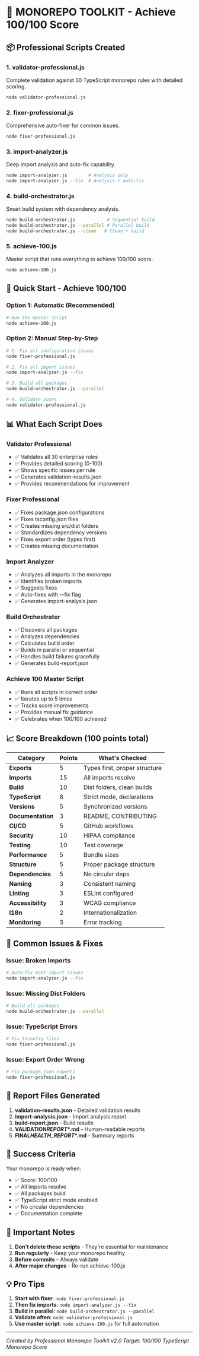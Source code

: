 # 🚀 MONOREPO TOOLKIT - Achieve 100/100 Score

## 📦 Professional Scripts Created

### 1. **validator-professional.js**

Complete validation against 30 TypeScript monorepo rules with detailed scoring.

```bash
node validator-professional.js
```

### 2. **fixer-professional.js**

Comprehensive auto-fixer for common issues.

```bash
node fixer-professional.js
```

### 3. **import-analyzer.js**

Deep import analysis and auto-fix capability.

```bash
node import-analyzer.js        # Analysis only
node import-analyzer.js --fix  # Analysis + auto-fix
```

### 4. **build-orchestrator.js**

Smart build system with dependency analysis.

```bash
node build-orchestrator.js            # Sequential build
node build-orchestrator.js --parallel # Parallel build
node build-orchestrator.js --clean   # Clean + build
```

### 5. **achieve-100.js**

Master script that runs everything to achieve 100/100 score.

```bash
node achieve-100.js
```

## 🎯 Quick Start - Achieve 100/100

### Option 1: Automatic (Recommended)

```bash
# Run the master script
node achieve-100.js
```

### Option 2: Manual Step-by-Step

```bash
# 1. Fix all configuration issues
node fixer-professional.js

# 2. Fix all import issues
node import-analyzer.js --fix

# 3. Build all packages
node build-orchestrator.js --parallel

# 4. Validate score
node validator-professional.js
```

## 📊 What Each Script Does

### Validator Professional

- ✅ Validates all 30 enterprise rules
- ✅ Provides detailed scoring (0-100)
- ✅ Shows specific issues per rule
- ✅ Generates validation-results.json
- ✅ Provides recommendations for improvement

### Fixer Professional

- ✅ Fixes package.json configurations
- ✅ Fixes tsconfig.json files
- ✅ Creates missing src/dist folders
- ✅ Standardizes dependency versions
- ✅ Fixes export order (types first)
- ✅ Creates missing documentation

### Import Analyzer

- ✅ Analyzes all imports in the monorepo
- ✅ Identifies broken imports
- ✅ Suggests fixes
- ✅ Auto-fixes with --fix flag
- ✅ Generates import-analysis.json

### Build Orchestrator

- ✅ Discovers all packages
- ✅ Analyzes dependencies
- ✅ Calculates build order
- ✅ Builds in parallel or sequential
- ✅ Handles build failures gracefully
- ✅ Generates build-report.json

### Achieve 100 Master Script

- ✅ Runs all scripts in correct order
- ✅ Iterates up to 5 times
- ✅ Tracks score improvements
- ✅ Provides manual fix guidance
- ✅ Celebrates when 100/100 achieved

## 📈 Score Breakdown (100 points total)

| Category          | Points | What's Checked                |
| ----------------- | ------ | ----------------------------- |
| **Exports**       | 5      | Types first, proper structure |
| **Imports**       | 15     | All imports resolve           |
| **Build**         | 10     | Dist folders, clean builds    |
| **TypeScript**    | 8      | Strict mode, declarations     |
| **Versions**      | 5      | Synchronized versions         |
| **Documentation** | 3      | README, CONTRIBUTING          |
| **CI/CD**         | 5      | GitHub workflows              |
| **Security**      | 10     | HIPAA compliance              |
| **Testing**       | 10     | Test coverage                 |
| **Performance**   | 5      | Bundle sizes                  |
| **Structure**     | 5      | Proper package structure      |
| **Dependencies**  | 5      | No circular deps              |
| **Naming**        | 3      | Consistent naming             |
| **Linting**       | 3      | ESLint configured             |
| **Accessibility** | 3      | WCAG compliance               |
| **I18n**          | 2      | Internationalization          |
| **Monitoring**    | 3      | Error tracking                |

## 🔧 Common Issues & Fixes

### Issue: Broken Imports

```bash
# Auto-fix most import issues
node import-analyzer.js --fix
```

### Issue: Missing Dist Folders

```bash
# Build all packages
node build-orchestrator.js --parallel
```

### Issue: TypeScript Errors

```bash
# Fix tsconfig files
node fixer-professional.js
```

### Issue: Export Order Wrong

```bash
# Fix package.json exports
node fixer-professional.js
```

## 📝 Report Files Generated

1. **validation-results.json** - Detailed validation results
2. **import-analysis.json** - Import analysis report
3. **build-report.json** - Build results
4. **VALIDATION*REPORT*\*.md** - Human-readable reports
5. **FINAL*HEALTH_REPORT*\*.md** - Summary reports

## 🎉 Success Criteria

Your monorepo is ready when:

- ✅ Score: 100/100
- ✅ All imports resolve
- ✅ All packages build
- ✅ TypeScript strict mode enabled
- ✅ No circular dependencies
- ✅ Documentation complete

## 🚨 Important Notes

1. **Don't delete these scripts** - They're essential for maintenance
2. **Run regularly** - Keep your monorepo healthy
3. **Before commits** - Always validate
4. **After major changes** - Re-run achieve-100.js

## 💡 Pro Tips

1. **Start with fixer**: `node fixer-professional.js`
2. **Then fix imports**: `node import-analyzer.js --fix`
3. **Build in parallel**: `node build-orchestrator.js --parallel`
4. **Validate often**: `node validator-professional.js`
5. **Use master script**: `node achieve-100.js` for full automation

---

_Created by Professional Monorepo Toolkit v2.0_
_Target: 100/100 TypeScript Monorepo Score_
